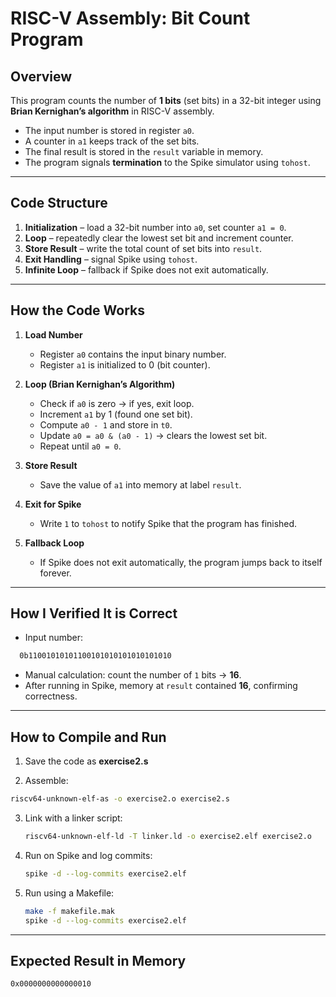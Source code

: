# RISC-V Assembly: Bit Count Program  

## Overview  
This program counts the number of **1 bits** (set bits) in a 32-bit integer using **Brian Kernighan’s algorithm** in RISC-V assembly.  
- The input number is stored in register `a0`.  
- A counter in `a1` keeps track of the set bits.  
- The final result is stored in the `result` variable in memory.  
- The program signals **termination** to the Spike simulator using `tohost`.  

---

##  Code Structure  
1. **Initialization** – load a 32-bit number into `a0`, set counter `a1 = 0`.  
2. **Loop** – repeatedly clear the lowest set bit and increment counter.  
3. **Store Result** – write the total count of set bits into `result`.  
4. **Exit Handling** – signal Spike using `tohost`.  
5. **Infinite Loop** – fallback if Spike does not exit automatically.  

---

## How the Code Works  

1. **Load Number**  
   - Register `a0` contains the input binary number.  
   - Register `a1` is initialized to 0 (bit counter).  

2. **Loop (Brian Kernighan’s Algorithm)**  
   - Check if `a0` is zero → if yes, exit loop.  
   - Increment `a1` by 1 (found one set bit).  
   - Compute `a0 - 1` and store in `t0`.  
   - Update `a0 = a0 & (a0 - 1)` → clears the lowest set bit.  
   - Repeat until `a0 = 0`.  

3. **Store Result**  
   - Save the value of `a1` into memory at label `result`.  

4. **Exit for Spike**  
   - Write `1` to `tohost` to notify Spike that the program has finished.  

5. **Fallback Loop**  
   - If Spike does not exit automatically, the program jumps back to itself forever.  

---

## How I Verified It is Correct  

- Input number: 
```sh 
  0b11001010101100101010101010101010
```
- Manual calculation: count the number of `1` bits → **16**.  
- After running in Spike, memory at `result` contained **16**, confirming correctness.  

---

## How to Compile and Run  

1. Save the code as **exercise2.s**  

2. Assemble:  
 ```bash
 riscv64-unknown-elf-as -o exercise2.o exercise2.s
````

3. Link with a linker script:

   ```bash
   riscv64-unknown-elf-ld -T linker.ld -o exercise2.elf exercise2.o
   ```

4. Run on Spike and log commits:

   ```bash
   spike -d --log-commits exercise2.elf
   ```

5. Run using a Makefile:

   ```bash
   make -f makefile.mak
   spike -d --log-commits exercise2.elf
   ```

---

## Expected Result in Memory

```
0x0000000000000010
```
